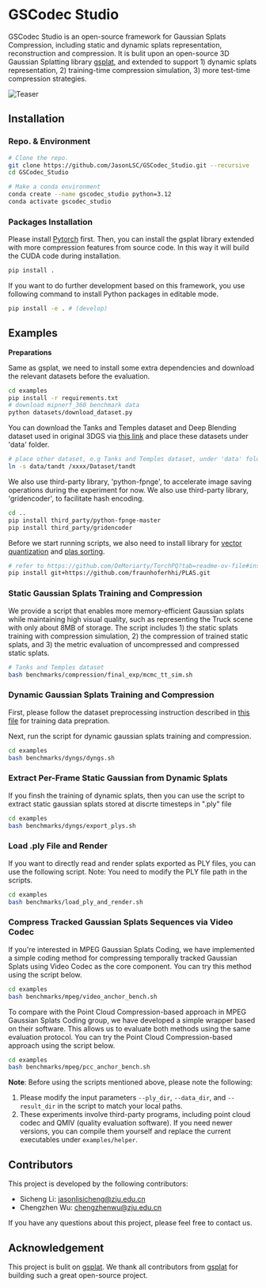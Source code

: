 # GSCodec Studio

GSCodec Studio is an open-source framework for Gaussian Splats Compression, including static and dynamic splats representation, reconstruction and compression. It is bulit upon an open-source 3D Gaussian Splatting library [gsplat](https://github.com/nerfstudio-project/gsplat), and extended to support 1) dynamic splats representation, 2) training-time compression simulation, 3) more test-time compression strategies.

![Teaser](./assets/Teaser.png)

## Installation
### Repo. & Environment
```bash
# Clone the repo.
git clone https://github.com/JasonLSC/GSCodec_Studio.git --recursive
cd GSCodec_Studio

# Make a conda environment
conda create --name gscodec_studio python=3.12
conda activate gscodec_studio
```

### Packages Installation

Please install [Pytorch](https://pytorch.org/get-started/locally/) first. Then, you can install the gsplat library extended with more compression features from source code. In this way it will build the CUDA code during installation.

```bash
pip install .
```

If you want to do further development based on this framework, you use following command to install Python packages in editable mode.
```bash
pip install -e . # (develop)
```

## Examples

**Preparations**

Same as gsplat, we need to install some extra dependencies and download the relevant datasets before the evaluation.

```bash
cd examples
pip install -r requirements.txt
# download mipnerf_360 benchmark data
python datasets/download_dataset.py
```
You can download the Tanks and Temples dataset and Deep Blending dataset used in original 3DGS via [this link](https://repo-sam.inria.fr/fungraph/3d-gaussian-splatting/datasets/input/tandt_db.zip) and place these datasets under 'data' folder.
```bash
# place other dataset, e.g Tanks and Temples dataset, under 'data' folder
ln -s data/tandt /xxxx/Dataset/tandt
```

We also use third-party library, 'python-fpnge', to accelerate image saving operations during the experiment for now. We also use third-party library, 'gridencoder', to facilitate hash encoding.

```bash
cd ..
pip install third_party/python-fpnge-master
pip install third_party/gridencoder
```

Before we start running scripts, we also need to install library for [vector quantization](https://github.com/DeMoriarty/TorchPQ?tab=readme-ov-file#install) and [plas sorting](https://github.com/fraunhoferhhi/PLAS).
```bash
# refer to https://github.com/DeMoriarty/TorchPQ?tab=readme-ov-file#install to see how to install TorchPQ
pip install git+https://github.com/fraunhoferhhi/PLAS.git
```

### Static Gaussian Splats Training and Compression

We provide a script that enables more memory-efficient Gaussian splats while maintaining high visual quality, such as representing the Truck scene with only about 8MB of storage. The script includes 1) the static splats training with compression simulation, 2) the compression of trained static splats, and 3) the metric evaluation of uncompressed and compressed static splats.

```bash
# Tanks and Temples dataset
bash benchmarks/compression/final_exp/mcmc_tt_sim.sh
```

### Dynamic Gaussian Splats Training and Compression

First, please follow the dataset preprocessing instruction described in [this file](mpeg_gsc_utils/multiview_video_preprocess/README.md) for training data prepration.

Next, run the script for dynamic gaussian splats training and compression.
```bash
cd examples
bash benchmarks/dyngs/dyngs.sh
```

### Extract Per-Frame Static Gaussian from Dynamic Splats

If you finsh the training of dynamic splats, then you can use the script to extract static gaussian splats stored at discrte timesteps in ".ply" file
```bash
cd examples
bash benchmarks/dyngs/export_plys.sh
```

### Load .ply File and Render

If you want to directly read and render splats exported as PLY files, you can use the following script.
Note: You need to modify the PLY file path in the scripts.
```bash
cd examples
bash benchmarks/load_ply_and_render.sh
```

### Compress Tracked Gaussian Splats Sequences via Video Codec

If you're interested in MPEG Gaussian Splats Coding, we have implemented a simple coding method for compressing temporally tracked Gaussian Splats using Video Codec as the core component. You can try this method using the script below.
```bash
cd examples
bash benchmarks/mpeg/video_anchor_bench.sh
```

To compare with the Point Cloud Compression-based approach in MPEG Gaussian Splats Coding group, we have developed a simple wrapper based on their software. This allows us to evaluate both methods using the same evaluation protocol. You can try the Point Cloud Compression-based approach using the script below.
```bash
cd examples
bash benchmarks/mpeg/pcc_anchor_bench.sh
```

**Note**: 
Before using the scripts mentioned above, please note the following:
1. Please modify the input parameters ``--ply_dir``, ``--data_dir``, and ``--result_dir`` in the script to match your local paths.
2. These experiments involve third-party programs, including point cloud codec and QMIV (quality evaluation software). If you need newer versions, you can compile them yourself and replace the current executables under ``examples/helper``.

## Contributors

This project is developed by the following contributors:

- Sicheng Li: jasonlisicheng@zju.edu.cn
- Chengzhen Wu: chengzhenwu@zju.edu.cn

If you have any questions about this project, please feel free to contact us.

## Acknowledgement
This project is bulit on [gsplat](https://github.com/nerfstudio-project/gsplat). We thank all contributors from [gsplat](https://github.com/nerfstudio-project/gsplat) for building such a great open-source project.